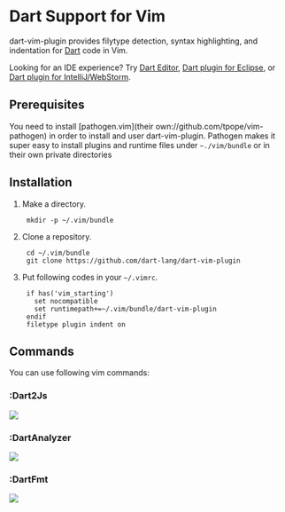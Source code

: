 # Dart Support for Vim

dart-vim-plugin provides filytype detection, syntax highlighting, and
indentation for [Dart][0] code in Vim.

Looking for an IDE experience? Try [Dart Editor][1],
[Dart plugin for Eclipse][2], or [Dart plugin for IntelliJ/WebStorm][3].

## Prerequisites

You need to install [pathogen.vim](their own://github.com/tpope/vim-pathogen)
in order to install and user dart-vim-plugin. Pathogen makes it super easy
to install plugins and runtime files under `~./vim/bundle` or in their own
private directories

## Installation

1. Make a directory.

        mkdir -p ~/.vim/bundle


2. Clone a repository.

        cd ~/.vim/bundle
        git clone https://github.com/dart-lang/dart-vim-plugin


3. Put following codes in your `~/.vimrc`.

        if has('vim_starting')
          set nocompatible
          set runtimepath+=~/.vim/bundle/dart-vim-plugin
        endif
        filetype plugin indent on


## Commands

You can use following vim commands:

### :Dart2Js

![](https://raw.github.com/rbtnn/dart-vim-plugin/master/Dart2Js.gif)

### :DartAnalyzer

![](https://raw.github.com/rbtnn/dart-vim-plugin/master/DartAnalyzer.gif)

### :DartFmt

![](https://raw.github.com/rbtnn/dart-vim-plugin/master/DartFmt.gif)


[0]: http://www.dartlang.org/
[1]: http://www.dartlang.org/editor
[2]: http://news.dartlang.org/2012/08/dart-plugin-for-eclipse-is-ready-for.html
[3]: http://plugins.intellij.net/plugin/?id=6351

